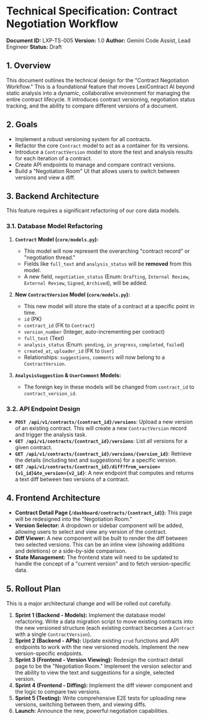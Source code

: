 # Technical Specification: Contract Negotiation Workflow

**Document ID:** LXP-TS-005
**Version:** 1.0
**Author:** Gemini Code Assist, Lead Engineer
**Status:** Draft

## 1. Overview

This document outlines the technical design for the "Contract Negotiation Workflow." This is a foundational feature that moves LexiContract AI beyond static analysis into a dynamic, collaborative environment for managing the entire contract lifecycle. It introduces contract versioning, negotiation status tracking, and the ability to compare different versions of a document.

## 2. Goals

*   Implement a robust versioning system for all contracts.
*   Refactor the core `Contract` model to act as a container for its versions.
*   Introduce a `ContractVersion` model to store the text and analysis results for each iteration of a contract.
*   Create API endpoints to manage and compare contract versions.
*   Build a "Negotiation Room" UI that allows users to switch between versions and view a diff.

## 3. Backend Architecture

This feature requires a significant refactoring of our core data models.

### 3.1. Database Model Refactoring

1.  **`Contract` Model (`core/models.py`):**
    *   This model will now represent the overarching "contract record" or "negotiation thread."
    *   Fields like `full_text` and `analysis_status` will be **removed** from this model.
    *   A new field, `negotiation_status` (Enum: `Drafting`, `Internal Review`, `External Review`, `Signed`, `Archived`), will be added.

2.  **New `ContractVersion` Model (`core/models.py`):**
    *   This new model will store the state of a contract at a specific point in time.
    *   `id` (PK)
    *   `contract_id` (FK to `Contract`)
    *   `version_number` (Integer, auto-incrementing per contract)
    *   `full_text` (Text)
    *   `analysis_status` (Enum: `pending`, `in_progress`, `completed`, `failed`)
    *   `created_at`, `uploader_id` (FK to `User`)
    *   Relationships: `suggestions`, `comments` will now belong to a `ContractVersion`.

3.  **`AnalysisSuggestion` & `UserComment` Models:**
    *   The foreign key in these models will be changed from `contract_id` to `contract_version_id`.

### 3.2. API Endpoint Design

*   **`POST /api/v1/contracts/{contract_id}/versions`**: Upload a new version of an existing contract. This will create a new `ContractVersion` record and trigger the analysis task.
*   **`GET /api/v1/contracts/{contract_id}/versions`**: List all versions for a given contract.
*   **`GET /api/v1/contracts/{contract_id}/versions/{version_id}`**: Retrieve the details (including text and suggestions) for a specific version.
*   **`GET /api/v1/contracts/{contract_id}/diff?from_version={v1_id}&to_version={v2_id}`**: A new endpoint that computes and returns a text diff between two versions of a contract.

## 4. Frontend Architecture

*   **Contract Detail Page (`/dashboard/contracts/{contract_id}`):** This page will be redesigned into the "Negotiation Room."
*   **Version Selector:** A dropdown or sidebar component will be added, allowing users to select and view any version of the contract.
*   **Diff Viewer:** A new component will be built to render the diff between two selected versions. This can be an inline view (showing additions and deletions) or a side-by-side comparison.
*   **State Management:** The frontend state will need to be updated to handle the concept of a "current version" and to fetch version-specific data.

## 5. Rollout Plan

This is a major architectural change and will be rolled out carefully.

1.  **Sprint 1 (Backend - Models):** Implement the database model refactoring. Write a data migration script to move existing contracts into the new versioned structure (each existing contract becomes a `Contract` with a single `ContractVersion`).
2.  **Sprint 2 (Backend - APIs):** Update existing `crud` functions and API endpoints to work with the new versioned models. Implement the new version-specific endpoints.
3.  **Sprint 3 (Frontend - Version Viewing):** Redesign the contract detail page to be the "Negotiation Room." Implement the version selector and the ability to view the text and suggestions for a single, selected version.
4.  **Sprint 4 (Frontend - Diffing):** Implement the diff viewer component and the logic to compare two versions.
5.  **Sprint 5 (Testing):** Write comprehensive E2E tests for uploading new versions, switching between them, and viewing diffs.
6.  **Launch:** Announce the new, powerful negotiation capabilities.